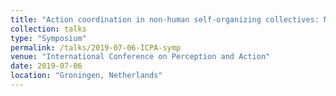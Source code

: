 ```yaml
---
title: "Action coordination in non-human self-organizing collectives: Multidisciplinary lessons from living and nonliving systems"
collection: talks
type: "Symposium"
permalink: /talks/2019-07-06-ICPA-symp
venue: "International Conference on Perception and Action"
date: 2019-07-06
location: "Groningen, Netherlands"
---
```

